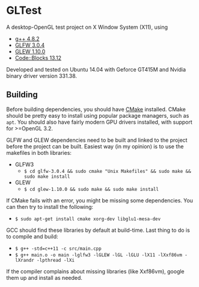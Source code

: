 # GLTest #

A desktop-OpenGL test project on X Window System (X11), using
  - [g++ 4.8.2](http://gcc.gnu.org/)
  - [GLFW 3.0.4](http://www.glfw.org/)
  - [GLEW 1.10.0](http://glew.sourceforge.net/)
  - [Code::Blocks 13.12](http://www.codeblocks.org/)

Developed and tested on Ubuntu 14.04 with Geforce GT415M and Nvidia binary driver version 331.38.

## Building ##
Before building dependencies, you should have [CMake](http://www.cmake.org/) installed. CMake should be pretty easy to install using popular package managers, such as `apt`. You should also have fairly modern GPU drivers installed, with support for >=OpenGL 3.2.

GLFW and GLEW dependencies need to be built and linked to the project before the project can be built. Easiest way (in my opinion) is to use the makefiles in both libraries:
  - GLFW3
    - `$ cd glfw-3.0.4 && sudo cmake "Unix Makefiles" && sudo make && sudo make install`
  - GLEW
    - `$ cd glew-1.10.0 && sudo make && sudo make install`

If CMake fails with an error, you might be missing some dependencies. You can then try to install the following:
  - `$ sudo apt-get install cmake xorg-dev libglu1-mesa-dev`

GCC should find these libraries by default at build-time. Last thing to do is to compile and build:
  - `$ g++ -std=c++11 -c src/main.cpp`
  - `$ g++ main.o -o main -lglfw3 -lGLEW -lGL -lGLU -lX11 -lXxf86vm -lXrandr -lpthread -lXi`

If the compiler complains about missing libraries (like Xxf86vm), google them up and install as needed.
